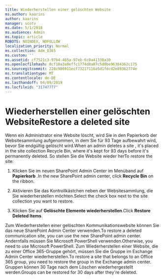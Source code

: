 ```yaml
---
title: Wiederherstellen einer gelöschten Website
ms.author: kaarins
author: kaarins
manager: scotv
ms.date: 5/1/2018
ms.audience: Admin
ms.topic: article
ROBOTS: NOINDEX, NOFOLLOW
localization_priority: Normal
ms.collection: Adm_O365
ms.custom: ''
ms.assetid: cf7521c3-97b4-465a-97eb-6c0a41338a30
ms.openlocfilehash: 0cf10a3a0effc1774d8a07c5d0be96384362c175
ms.sourcegitcommit: 228c986911ecf73217116a5d1fdcd2e89362774e
ms.translationtype: MT
ms.contentlocale: de-DE
ms.lasthandoff: 04/09/2019
ms.locfileid: "31747777"
---
```

# <a name="restore-a-deleted-site"></a><span data-ttu-id="972a3-102">Wiederherstellen einer gelöschten Website</span><span class="sxs-lookup"><span data-stu-id="972a3-102">Restore a deleted site</span></span>

<span data-ttu-id="972a3-103">Wenn ein Administrator eine Website löscht, wird Sie in den Papierkorb der Websitesammlung aufgenommen, in dem Sie für 93 Tage aufbewahrt wird, bevor Sie endgültig gelöscht wird.</span><span class="sxs-lookup"><span data-stu-id="972a3-103">When an admin deletes a site , it's placed in the site collection Recycle Bin, where it's kept for 93 days before it's permanently deleted.</span></span> <span data-ttu-id="972a3-104">So stellen Sie die Website wieder her</span><span class="sxs-lookup"><span data-stu-id="972a3-104">To restore the site:</span></span>
  
1. <span data-ttu-id="972a3-105">Klicken Sie im neuen SharePoint Admin Center im Menüband auf **Papierkorb** .</span><span class="sxs-lookup"><span data-stu-id="972a3-105">In the new SharePoint admin center, click **Recycle Bin** on the ribbon.</span></span> 
    
2. <span data-ttu-id="972a3-106">Aktivieren Sie das Kontrollkästchen neben der Websitesammlung, die Sie wiederherstellen möchten.</span><span class="sxs-lookup"><span data-stu-id="972a3-106">Select the check box next to the site collection you want to restore.</span></span>
    
3. <span data-ttu-id="972a3-107">Klicken Sie auf **Gelöschte Elemente wiederherstellen**.</span><span class="sxs-lookup"><span data-stu-id="972a3-107">Click **Restore Deleted Items**.</span></span>
    
<span data-ttu-id="972a3-108">Zum Wiederherstellen einer gelöschten Kommunikationswebsite können Sie das neue SharePoint Admin Center verwenden.</span><span class="sxs-lookup"><span data-stu-id="972a3-108">To restore a deleted communication site, you can use the new SharePoint admin center.</span></span> <span data-ttu-id="972a3-109">Andernfalls müssen Sie Microsoft PowerShell verwenden.</span><span class="sxs-lookup"><span data-stu-id="972a3-109">Otherwise, you need to use Microsoft PowerShell.</span></span> <span data-ttu-id="972a3-110">Zum Wiederherstellen einer Website, die zu einer Office 365-Gruppe gehört, müssen Sie die Gruppe im Exchange Admin Center wiederherstellen.</span><span class="sxs-lookup"><span data-stu-id="972a3-110">To restore a site that belongs to an Office 365 group, you need to restore the group in the Exchange admin center.</span></span> <span data-ttu-id="972a3-111">Gruppen können 30 Tage nach dem Löschen wiederhergestellt werden.</span><span class="sxs-lookup"><span data-stu-id="972a3-111">Groups can be restored for 30 days after they're deleted.</span></span>
  

